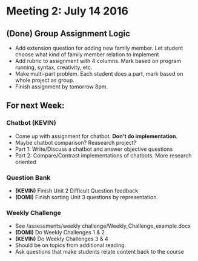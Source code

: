 # Meeting 2: July 14 2016

## **(Done)** Group Assignment Logic
* Add extension question for adding new family member. Let student choose what kind of family member relation to implement
* Add rubric to assignment with 4 columns. Mark based on program running, syntax, creativity, etc.
* Make multi-part problem. Each student does a part, mark based on whole project as group.
* Finish assignment by tomorrow 8pm.

## For next Week:

### Chatbot (KEVIN)
* Come up with assignment for chatbot. **Don't do implementation**.
* Maybe chatbot comparison? Reasearch project?
* Part 1: Write/Discuss a chatbot and answer objective questions
* Part 2: Compare/Contrast implementations of chatbots. More research oriented

### Question Bank
* **(KEVIN)** Finish Unit 2 Difficult Question feedback
* **(DOMI)** Finish sorting Unit 3 questions by representation.

### Weekly Challenge
* See /assessments/weekly challenge/Weekly_Challenge_example.docx
* **(DOMI)** Do Weekly Challenges 1 & 2
* **(KEVIN)** Do Weekly Challenges 3 & 4
* Should be on topics from additional reading.
* Ask questions that make students relate content back to the course
